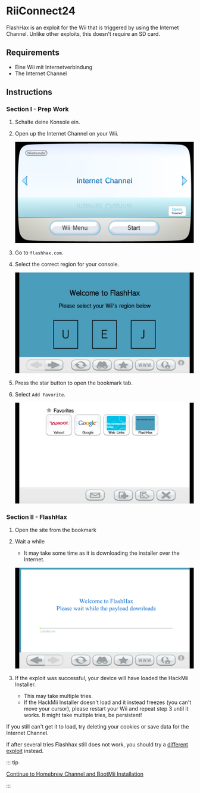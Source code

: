 # RiiConnect24

FlashHax is an exploit for the Wii that is triggered by using the Internet Channel. Unlike other exploits, this doesn't require an SD card.

## Requirements

- Eine Wii mit Internetverbindung
- The Internet Channel

## Instructions

### Section I - Prep Work

1. Schalte deine Konsole ein.

2. Open up the Internet Channel on your Wii.

   ![](/images/exploits/flashhax/internet-channel-start.png)

3. Go to `flashhax.com`.

4. Select the correct region for your console.

   ![](/images/exploits/flashhax/select-region.png)

5. Press the star button to open the bookmark tab.

6. Select `Add Favorite`.

   ![](/images/exploits/flashhax/bookmark-page.png)

### Section II - FlashHax

1. Open the site from the bookmark

2. Wait a while

   - It may take some time as it is downloading the installer over the Internet.

   ![](/images/exploits/flashhax/wait-for-download.png)

3. If the exploit was successful, your device will have loaded the HackMii Installer.
   - This may take multiple tries.
   - If the HackMii Installer doesn't load and it instead freezes (you can't move your cursor), please restart your Wii and repeat step 3 until it works. It might take multiple tries, be persistent!

If you still can't get it to load, try deleting your cookies or save data for the Internet Channel.

If after several tries Flashhax still does not work, you should try a [different exploit](get-started) instead.

::: tip

[Continue to Homebrew Channel and BootMii Installation](hbc)

:::
